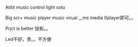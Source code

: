 Atitit music control light solu

Big scr+ music player music virual  ,,,ms media 0player即可。。

Prjct is better  投影。。

Led不好，贵。。不方便
